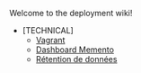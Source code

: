 Welcome to the deployment wiki!

- [TECHNICAL]
    - [Vagrant](https://github.com/Ynov-Monitoring/deployment/wiki/Vagrant)
    - [Dashboard Memento](https://github.com/Ynov-Monitoring/deployment/wiki/Ajout-de-dashboard)
    - [Rétention de données](https://github.com/Ynov-Monitoring/deployment/wiki/Retention-de-donn%C3%A9es)